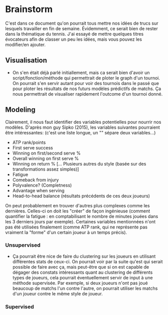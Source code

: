 # Brainstorm

C'est dans ce document qu'on pourrait tous mettre nos idées de trucs sur lesquels travailler en fin de semaine. Évidemment, ce serait bien de rester dans la thématique du tennis. J'ai essayé de mettre quelques titres évocateurs afin de classer un peu les idées, mais vous pouvez les modifier/en ajouter.

## Visualisation

- On s'en était déjà parlé initiallement, mais ca serait bien d'avoir un script/fonction/méthode qui permettrait de ploter le graph d'un tournoi. On pourrait s'en servir autant pour voir des tournois dans le passé que pour ploter les résultats de nos futurs modèles prédictifs de matchs. Ça nous permettrait de visualiser rapidement l'outcome d'un tournoi donné.

## Modeling

Clairement, il nous faut identifier des variables potentielles pour nourrir nos modèles. D'après mon guy Sipko (2015), les variables suivantes pourraient être intéressantes: (c'est une liste longue, un "\" sépare deux variables...)

- ATP rank/points
- First serve success
- Winning on first/second serve %
- Overall winning on first serve %
- Winning on return %
[... Plusieurs autres du style (basée sur des transformations assez simples)]
- Fatigue
- Comeback from injury
- Polyvalence? (Completness)
- Advantage when serving
- Head-to-head balance (résultats précédents de ces deux joueurs)

On peut probablement en trouver d'autres plus complexes comme les dernières. Celles-ci on doit les "créer" de façon ingénieuse (comment quantifier la fatigue : en comptabilisant le nombre de minutes jouées dans les 3 derniers jours par exemple). Certaines variables mentionnées n'ont pas été utilisées finalement (comme ATP rank, qui ne représente pas vraiment la "forme" d'un certain joueur à un temps précis).

### Unsupervised

- Ça pourrait être nice de faire du clustering sur les joueurs en utilisant différentes stats de ceux-ci. On pourrait voir par la suite qu'est qui serait possible de faire avec ça, mais peut-être que si on est capable de dégager des constats intéressants quant au clustering de différents types de joueurs, cela pourrait éventuellement servir de input à une méthode supervisée. Par exemple, si deux joueurs n'ont pas joué beaucoup de matchs l'un contre l'autre, on pourrait utiliser les matchs d'un joueur contre le même style de joueur. 

### Supervised





